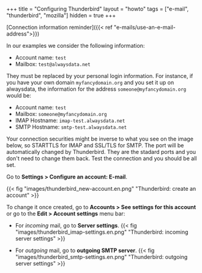 +++
title = "Configuring Thunderbird"
layout = "howto"
tags = ["e-mail", "thunderbird", "mozilla"]
hidden = true
+++

[Connection information reminder]({{< ref "e-mails/use-an-e-mail-address">}})

In our examples we consider the following information:

- Account name: `test`
- Mailbox: `test@alwaysdata.net`

They must be replaced by your personal login information. For instance, if you have your own domain `myfancydomain.org` and you set it up on alwaysdata, the information for the address `someone@myfancydomain.org` would be:

- Account name: `test`
- Mailbox: `someone@myfancydomain.org`
- IMAP Hostname: `imap-test.alwaysdata.net`
- SMTP Hostname: `smtp-test.alwaysdata.net`

Your connection securities might be inverse to what you see on the image below, so STARTTLS for IMAP and SSL/TLS for SMTP. The port will be automatically changed by Thunderbird. They are the stadard ports and you don't need to change them back. Test the connection and you should be all set.

Go to **Settings > Configure an account: E-mail**.

{{< fig "images/thunderbird_new-account.en.png" "Thunderbird: create an account" >}}

To change it once created, go to **Accounts > See settings for this account** or go to the **Edit > Account settings** menu bar:

-   For *incoming* mail, go to **Server settings**.
    {{< fig "images/thunderbird_imap-settings.en.png" "Thunderbird: incoming server settings" >}}

-   For *outgoing* mail, go to **outgoing SMTP server**.
    {{< fig "images/thunderbird_smtp-settings.en.png" "Thunderbird: outgoing server settings" >}}
